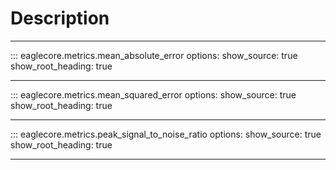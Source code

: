 # Description

---

::: eaglecore.metrics.mean_absolute_error
    options:
        show_source: true
        show_root_heading: true

---

::: eaglecore.metrics.mean_squared_error
    options:
        show_source: true
        show_root_heading: true

---

::: eaglecore.metrics.peak_signal_to_noise_ratio
    options:
        show_source: true
        show_root_heading: true

---